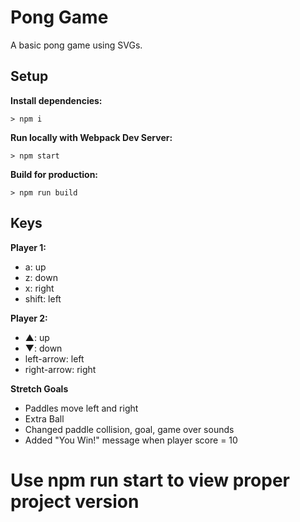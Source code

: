 # Pong Game

A basic pong game using SVGs.

## Setup

**Install dependencies:**

`> npm i`

**Run locally with Webpack Dev Server:**

`> npm start`

**Build for production:**

`> npm run build`

## Keys

**Player 1:**
* a: up
* z: down
* x: right
* shift: left

**Player 2:**
* ▲: up
* ▼: down
* left-arrow: left
* right-arrow: right


**Stretch Goals**
* Paddles move left and right
* Extra Ball
* Changed paddle collision, goal, game over sounds
* Added "You Win!" message when player score = 10

# Use npm run start to view proper project version